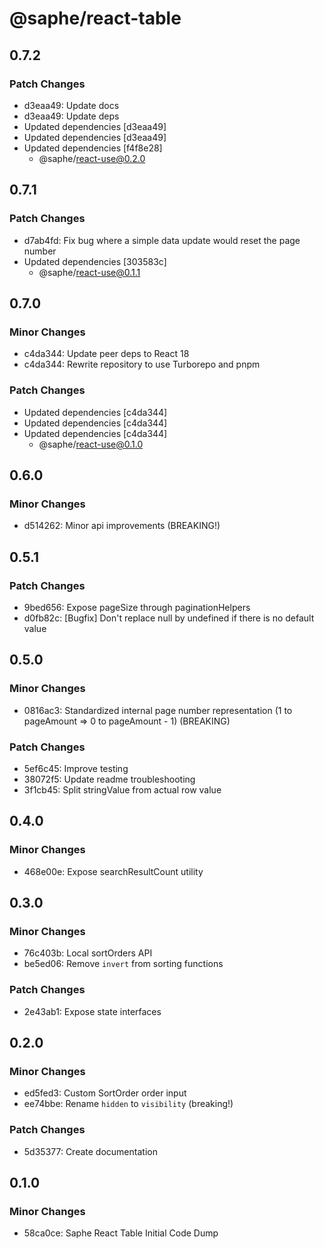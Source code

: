 # @saphe/react-table

## 0.7.2

### Patch Changes

- d3eaa49: Update docs
- d3eaa49: Update deps
- Updated dependencies [d3eaa49]
- Updated dependencies [d3eaa49]
- Updated dependencies [f4f8e28]
  - @saphe/react-use@0.2.0

## 0.7.1

### Patch Changes

- d7ab4fd: Fix bug where a simple data update would reset the page number
- Updated dependencies [303583c]
  - @saphe/react-use@0.1.1

## 0.7.0

### Minor Changes

- c4da344: Update peer deps to React 18
- c4da344: Rewrite repository to use Turborepo and pnpm

### Patch Changes

- Updated dependencies [c4da344]
- Updated dependencies [c4da344]
- Updated dependencies [c4da344]
  - @saphe/react-use@0.1.0

## 0.6.0

### Minor Changes

- d514262: Minor api improvements (BREAKING!)

## 0.5.1

### Patch Changes

- 9bed656: Expose pageSize through paginationHelpers
- d0fb82c: [Bugfix] Don't replace null by undefined if there is no default value

## 0.5.0

### Minor Changes

- 0816ac3: Standardized internal page number representation (1 to pageAmount => 0 to pageAmount - 1) (BREAKING)

### Patch Changes

- 5ef6c45: Improve testing
- 38072f5: Update readme troubleshooting
- 3f1cb45: Split stringValue from actual row value

## 0.4.0

### Minor Changes

- 468e00e: Expose searchResultCount utility

## 0.3.0

### Minor Changes

- 76c403b: Local sortOrders API
- be5ed06: Remove `invert` from sorting functions

### Patch Changes

- 2e43ab1: Expose state interfaces

## 0.2.0

### Minor Changes

- ed5fed3: Custom SortOrder order input
- ee74bbe: Rename `hidden` to `visibility` (breaking!)

### Patch Changes

- 5d35377: Create documentation

## 0.1.0

### Minor Changes

- 58ca0ce: Saphe React Table Initial Code Dump
